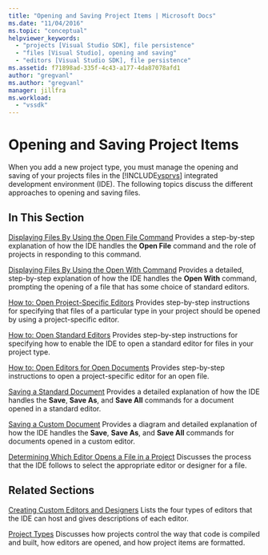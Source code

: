 ```yaml
---
title: "Opening and Saving Project Items | Microsoft Docs"
ms.date: "11/04/2016"
ms.topic: "conceptual"
helpviewer_keywords:
  - "projects [Visual Studio SDK], file persistence"
  - "files [Visual Studio], opening and saving"
  - "editors [Visual Studio SDK], file persistence"
ms.assetid: f71898ad-335f-4c43-a177-4da87078afd1
author: "gregvanl"
ms.author: "gregvanl"
manager: jillfra
ms.workload:
  - "vssdk"
---
```

# Opening and Saving Project Items
When you add a new project type, you must manage the opening and saving of your projects files in the [!INCLUDE[vsprvs](../../code-quality/includes/vsprvs_md.md)] integrated development environment (IDE). The following topics discuss the different approaches to opening and saving files.

## In This Section
 [Displaying Files By Using the Open File Command](../../extensibility/internals/displaying-files-by-using-the-open-file-command.md)
 Provides a step-by-step explanation of how the IDE handles the **Open File** command and the role of projects in responding to this command.

 [Displaying Files By Using the Open With Command](../../extensibility/internals/displaying-files-by-using-the-open-with-command.md)
 Provides a detailed, step-by-step explanation of how the IDE handles the **Open With** command, prompting the opening of a file that has some choice of standard editors.

 [How to: Open Project-Specific Editors](../../extensibility/how-to-open-project-specific-editors.md)
 Provides step-by-step instructions for specifying that files of a particular type in your project should be opened by using a project-specific editor.

 [How to: Open Standard Editors](../../extensibility/how-to-open-standard-editors.md)
 Provides step-by-step instructions for specifying how to enable the IDE to open a standard editor for files in your project type.

 [How to: Open Editors for Open Documents](../../extensibility/how-to-open-editors-for-open-documents.md)
 Provides step-by-step instructions to open a project-specific editor for an open file.

 [Saving a Standard Document](../../extensibility/internals/saving-a-standard-document.md)
 Provides a detailed explanation of how the IDE handles the **Save**, **Save As**, and **Save All** commands for a document opened in a standard editor.

 [Saving a Custom Document](../../extensibility/internals/saving-a-custom-document.md)
 Provides a diagram and detailed explanation of how the IDE handles the **Save**, **Save As**, and **Save All** commands for documents opened in a custom editor.

 [Determining Which Editor Opens a File in a Project](../../extensibility/internals/determining-which-editor-opens-a-file-in-a-project.md)
 Discusses the process that the IDE follows to select the appropriate editor or designer for a file.

## Related Sections
 [Creating Custom Editors and Designers](../../extensibility/creating-custom-editors-and-designers.md)
 Lists the four types of editors that the IDE can host and gives descriptions of each editor.

 [Project Types](../../extensibility/internals/project-types.md)
 Discusses how projects control the way that code is compiled and built, how editors are opened, and how project items are formatted.